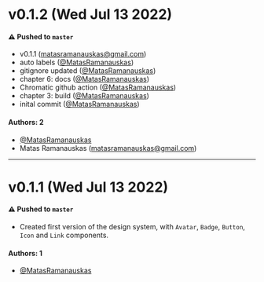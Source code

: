 # v0.1.2 (Wed Jul 13 2022)

#### ⚠️ Pushed to `master`

- v0.1.1 (matasramanauskas@gmail.com)
- auto labels ([@MatasRamanauskas](https://github.com/MatasRamanauskas))
- gitignore updated ([@MatasRamanauskas](https://github.com/MatasRamanauskas))
- chapter 6: docs ([@MatasRamanauskas](https://github.com/MatasRamanauskas))
- Chromatic github action ([@MatasRamanauskas](https://github.com/MatasRamanauskas))
- chapter 3: build ([@MatasRamanauskas](https://github.com/MatasRamanauskas))
- inital commit ([@MatasRamanauskas](https://github.com/MatasRamanauskas))

#### Authors: 2

- [@MatasRamanauskas](https://github.com/MatasRamanauskas)
- Matas Ramanauskas (matasramanauskas@gmail.com)

---

# v0.1.1 (Wed Jul 13 2022)

#### ⚠️ Pushed to `master`

- Created first version of the design system, with `Avatar`, `Badge`, `Button`, `Icon` and `Link` components.

#### Authors: 1

- [@MatasRamanauskas](https://github.com/MatasRamanauskas)

